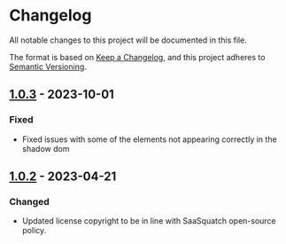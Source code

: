# Changelog

All notable changes to this project will be documented in this file.

The format is based on [Keep a Changelog](https://keepachangelog.com/en/1.0.0/),
and this project adheres to [Semantic Versioning](https://semver.org/spec/v2.0.0.html).

## [1.0.3] - 2023-10-01

### Fixed

- Fixed issues with some of the elements not appearing correctly in the shadow dom

## [1.0.2] - 2023-04-21

### Changed

- Updated license copyright to be in line with SaaSquatch open-source policy.

[unreleased]: https://github.com/saasquatch/json-schema-editor-visual/compare/json-schema-editor-visual@1.0.3...HEAD
[1.0.3]: https://github.com/saasquatch/json-schema-editor-visual/releases/tag/v1.0.3
[1.0.2]: https://github.com/saasquatch/json-schema-editor-visual/releases/tag/v1.0.2
